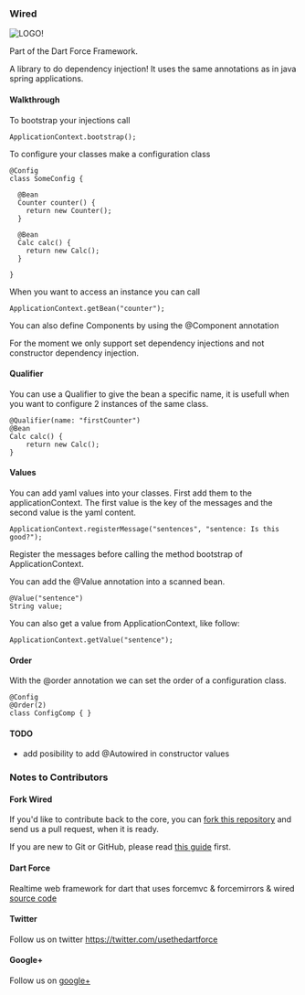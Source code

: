 ### Wired ###

![LOGO!](https://raw.github.com/ForceUniverse/dart-force/master/resources/dart_force_logo.jpg)

Part of the Dart Force Framework.

A library to do dependency injection! It uses the same annotations as in java spring applications.

#### Walkthrough ####

To bootstrap your injections call

	ApplicationContext.bootstrap();

To configure your classes make a configuration class

	@Config
	class SomeConfig {

	  @Bean
	  Counter counter() {
	    return new Counter();
	  }

	  @Bean
	  Calc calc() {
	    return new Calc();
	  }

	}

When you want to access an instance you can call

	ApplicationContext.getBean("counter");

You can also define Components by using the @Component annotation

For the moment we only support set dependency injections and not constructor dependency injection.

#### Qualifier ####

You can use a Qualifier to give the bean a specific name, it is usefull when you want to configure 2 instances of the same class.

	@Qualifier(name: "firstCounter")
	@Bean
	Calc calc() {
		return new Calc();
	}

#### Values ####

You can add yaml values into your classes.
First add them to the applicationContext. The first value is the key of the messages and the second value is the yaml content.

	ApplicationContext.registerMessage("sentences", "sentence: Is this good?");

Register the messages before calling the method bootstrap of ApplicationContext.

You can add the @Value annotation into a scanned bean.

	@Value("sentence")
	String value;

You can also get a value from ApplicationContext, like follow:

	ApplicationContext.getValue("sentence");

#### Order ####

With the @order annotation we can set the order of a configuration class.

	@Config
	@Order(2)
	class ConfigComp { }

#### TODO ####

- add posibility to add @Autowired in constructor values

### Notes to Contributors ###

#### Fork Wired ####

If you'd like to contribute back to the core, you can [fork this repository](https://help.github.com/articles/fork-a-repo) and send us a pull request, when it is ready.

If you are new to Git or GitHub, please read [this guide](https://help.github.com/) first.

#### Dart Force ####

Realtime web framework for dart that uses forcemvc & forcemirrors & wired [source code](https://github.com/ForceUniverse/dart-force)

#### Twitter ####

Follow us on twitter https://twitter.com/usethedartforce

#### Google+ ####

Follow us on [google+](https://plus.google.com/111406188246677273707)
